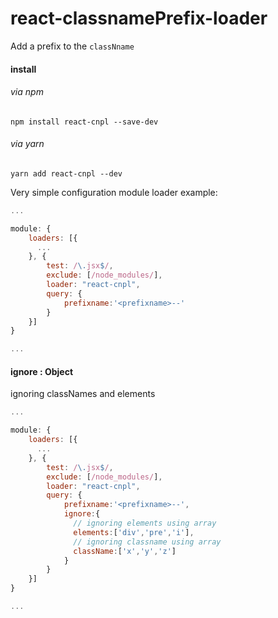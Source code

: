 # react-classnamePrefix-loader

Add a prefix to the  ```classNname```

#### install

###### via npm
```
npm install react-cnpl --save-dev
```

###### via yarn
```
yarn add react-cnpl --dev
```

Very simple configuration module loader example:

```js
...

module: {
    loaders: [{
      ...
    }, {
        test: /\.jsx$/,
        exclude: [/node_modules/],
        loader: "react-cnpl",
        query: {
            prefixname:'<prefixname>--'
        }
    }]
}

...

```

#### ignore : Object

ignoring classNames and elements

```js
...

module: {
    loaders: [{
      ...
    }, {
        test: /\.jsx$/,
        exclude: [/node_modules/],
        loader: "react-cnpl",
        query: {
            prefixname:'<prefixname>--',
            ignore:{
              // ignoring elements using array
              elements:['div','pre','i'],
              // ignoring classname using array
              className:['x','y','z']
            }
        }
    }]
}

...

```
